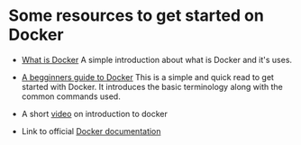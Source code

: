 # Some resources to get started on Docker
* [What is Docker](https://opensource.com/resources/what-docker)
  A simple introduction about what is Docker and it's uses.
  
* [A begginners guide to Docker](https://opensource.com/business/14/7/guide-docker)
  This is a simple and quick read to get started with Docker. It introduces the basic terminology along with the common commands used.

* A short [video](https://www.youtube.com/watch?v=Q5POuMHxW-0) on introduction to docker

* Link to official [Docker documentation](https://docs.docker.com/engine/docker-overview/)
